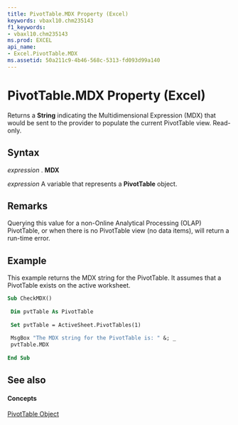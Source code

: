 ```yaml
---
title: PivotTable.MDX Property (Excel)
keywords: vbaxl10.chm235143
f1_keywords:
- vbaxl10.chm235143
ms.prod: EXCEL
api_name:
- Excel.PivotTable.MDX
ms.assetid: 50a211c9-4b46-568c-5313-fd093d99a140
---
```



# PivotTable.MDX Property (Excel)

Returns a  **String** indicating the Multidimensional Expression (MDX) that would be sent to the provider to populate the current PivotTable view. Read-only.


## Syntax

 _expression_ . **MDX**

 _expression_ A variable that represents a **PivotTable** object.


## Remarks

Querying this value for a non-Online Analytical Processing (OLAP) PivotTable, or when there is no PivotTable view (no data items), will return a run-time error.


## Example

This example returns the MDX string for the PivotTable. It assumes that a PivotTable exists on the active worksheet.


```vb
Sub CheckMDX() 
 
 Dim pvtTable As PivotTable 
 
 Set pvtTable = ActiveSheet.PivotTables(1) 
 
 MsgBox "The MDX string for the PivotTable is: " &; _ 
 pvtTable.MDX 
 
End Sub
```


## See also


#### Concepts


[PivotTable Object](pivottable-object-excel.md)

